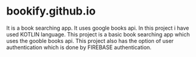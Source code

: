 # bookify.github.io
 It is a book searching app. It uses google books api. In this project i have used KOTLIN language. This project is a basic book searching app which uses the gooble books api. This project also has the option of user authentication which is done by FIREBASE authentication.
